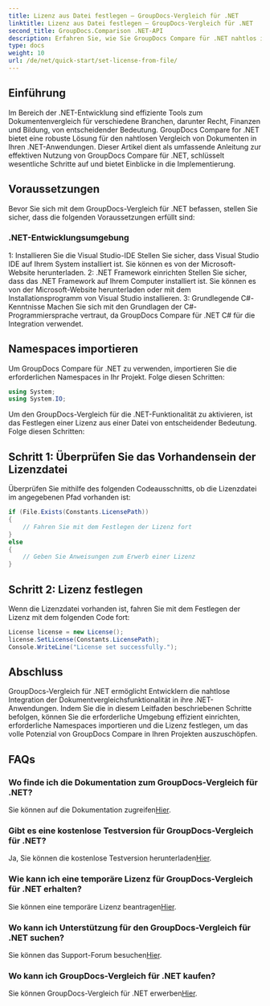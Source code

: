 ```yaml
---
title: Lizenz aus Datei festlegen – GroupDocs-Vergleich für .NET
linktitle: Lizenz aus Datei festlegen – GroupDocs-Vergleich für .NET
second_title: GroupDocs.Comparison .NET-API
description: Erfahren Sie, wie Sie GroupDocs Compare für .NET nahtlos in Ihre Anwendungen integrieren. Richten Sie Namensräume ein, importieren Sie sie und vergleichen Sie Dokumente mühelos.
type: docs
weight: 10
url: /de/net/quick-start/set-license-from-file/
---
```

## Einführung
Im Bereich der .NET-Entwicklung sind effiziente Tools zum Dokumentenvergleich für verschiedene Branchen, darunter Recht, Finanzen und Bildung, von entscheidender Bedeutung. GroupDocs Compare for .NET bietet eine robuste Lösung für den nahtlosen Vergleich von Dokumenten in Ihren .NET-Anwendungen. Dieser Artikel dient als umfassende Anleitung zur effektiven Nutzung von GroupDocs Compare für .NET, schlüsselt wesentliche Schritte auf und bietet Einblicke in die Implementierung.
## Voraussetzungen
Bevor Sie sich mit dem GroupDocs-Vergleich für .NET befassen, stellen Sie sicher, dass die folgenden Voraussetzungen erfüllt sind:
### .NET-Entwicklungsumgebung
1: Installieren Sie die Visual Studio-IDE
Stellen Sie sicher, dass Visual Studio IDE auf Ihrem System installiert ist. Sie können es von der Microsoft-Website herunterladen.
2: .NET Framework einrichten
Stellen Sie sicher, dass das .NET Framework auf Ihrem Computer installiert ist. Sie können es von der Microsoft-Website herunterladen oder mit dem Installationsprogramm von Visual Studio installieren.
3: Grundlegende C#-Kenntnisse
Machen Sie sich mit den Grundlagen der C#-Programmiersprache vertraut, da GroupDocs Compare für .NET C# für die Integration verwendet.

## Namespaces importieren
Um GroupDocs Compare für .NET zu verwenden, importieren Sie die erforderlichen Namespaces in Ihr Projekt. Folge diesen Schritten:
```csharp
using System;
using System.IO;
```

Um den GroupDocs-Vergleich für die .NET-Funktionalität zu aktivieren, ist das Festlegen einer Lizenz aus einer Datei von entscheidender Bedeutung. Folge diesen Schritten:
## Schritt 1: Überprüfen Sie das Vorhandensein der Lizenzdatei
Überprüfen Sie mithilfe des folgenden Codeausschnitts, ob die Lizenzdatei im angegebenen Pfad vorhanden ist:
```csharp
if (File.Exists(Constants.LicensePath))
{
    // Fahren Sie mit dem Festlegen der Lizenz fort
}
else
{
    // Geben Sie Anweisungen zum Erwerb einer Lizenz
}
```
## Schritt 2: Lizenz festlegen
Wenn die Lizenzdatei vorhanden ist, fahren Sie mit dem Festlegen der Lizenz mit dem folgenden Code fort:
```csharp
License license = new License();
license.SetLicense(Constants.LicensePath);
Console.WriteLine("License set successfully.");
```

## Abschluss
GroupDocs-Vergleich für .NET ermöglicht Entwicklern die nahtlose Integration der Dokumentvergleichsfunktionalität in ihre .NET-Anwendungen. Indem Sie die in diesem Leitfaden beschriebenen Schritte befolgen, können Sie die erforderliche Umgebung effizient einrichten, erforderliche Namespaces importieren und die Lizenz festlegen, um das volle Potenzial von GroupDocs Compare in Ihren Projekten auszuschöpfen.
## FAQs
### Wo finde ich die Dokumentation zum GroupDocs-Vergleich für .NET?
 Sie können auf die Dokumentation zugreifen[Hier](https://reference.groupdocs.com/comparison/net/).
### Gibt es eine kostenlose Testversion für GroupDocs-Vergleich für .NET?
 Ja, Sie können die kostenlose Testversion herunterladen[Hier](https://releases.groupdocs.com/).
### Wie kann ich eine temporäre Lizenz für GroupDocs-Vergleich für .NET erhalten?
 Sie können eine temporäre Lizenz beantragen[Hier](https://purchase.groupdocs.com/temporary-license/).
### Wo kann ich Unterstützung für den GroupDocs-Vergleich für .NET suchen?
 Sie können das Support-Forum besuchen[Hier](https://forum.groupdocs.com/c/comparison/12).
### Wo kann ich GroupDocs-Vergleich für .NET kaufen?
 Sie können GroupDocs-Vergleich für .NET erwerben[Hier](https://purchase.groupdocs.com/buy).